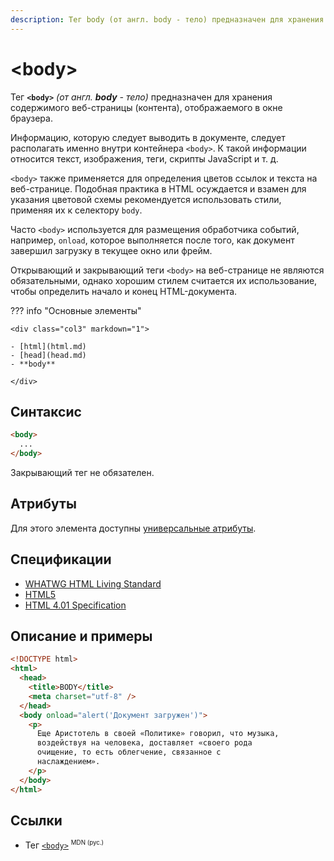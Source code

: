 ```yaml
---
description: Тег body (от англ. body - тело) предназначен для хранения содержимого веб-страницы (контента), отображаемого в окне браузера
---
```


# &lt;body&gt;

Тег **`<body>`** _(от англ. **body** - тело)_ предназначен для хранения содержимого веб-страницы (контента), отображаемого в окне браузера.

Информацию, которую следует выводить в документе, следует располагать именно внутри контейнера `<body>`. К такой информации относится текст, изображения, теги, скрипты JavaScript и т. д.

`<body>` также применяется для определения цветов ссылок и текста на веб-странице. Подобная практика в HTML осуждается и взамен для указания цветовой схемы рекомендуется использовать стили, применяя их к селектору `body`.

Часто `<body>` используется для размещения обработчика событий, например, `onload`, которое выполняется после того, как документ завершил загрузку в текущее окно или фрейм.

Открывающий и закрывающий теги `<body>` на веб-странице не являются обязательными, однако хорошим стилем считается их использование, чтобы определить начало и конец HTML-документа.

??? info "Основные элементы"

    <div class="col3" markdown="1">

    - [html](html.md)
    - [head](head.md)
    - **body**

    </div>

## Синтаксис

```html
<body>
  ...
</body>
```

Закрывающий тег не обязателен.

## Атрибуты

Для этого элемента доступны [универсальные атрибуты](uni-attr.md).

## Спецификации

- [WHATWG HTML Living Standard](https://html.spec.whatwg.org/multipage/semantics.html#the-body-element)
- [HTML5](http://www.w3.org/TR/html5/sections.html#the-body-element)
- [HTML 4.01 Specification](http://www.w3.org/TR/html401/struct/global.html#h-7.5.1)

## Описание и примеры

```html
<!DOCTYPE html>
<html>
  <head>
    <title>BODY</title>
    <meta charset="utf-8" />
  </head>
  <body onload="alert('Документ загружен')">
    <p>
      Еще Аристотель в своей «Политике» говорил, что музыка,
      воздействуя на человека, доставляет «своего рода
      очищение, то есть облегчение, связанное с
      наслаждением».
    </p>
  </body>
</html>
```

## Ссылки

- Тег [`<body>`](https://developer.mozilla.org/ru/docs/Web/HTML/Element/body) <sup><small>MDN (рус.)</small></sup>
